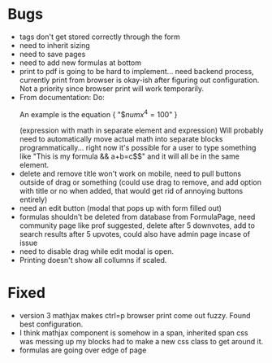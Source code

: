 # Bugs
- tags don't get stored correctly through the form
- need to inherit sizing
- need to save pages
- need to add new formulas at bottom
- print to pdf is going to be hard to implement... need backend process, currently print from browser is okay-ish after figuring out configuration. Not a priority since browser print will work temporarily.
- From documentation: Do: <p>An example is the equation <span>{ "$${num}x^4 = 100$" }</span></p> (expression with math in separate element and expression) Will probably need to automatically move actual math into separate blocks programmatically... right now it's possible for a user to type something like "This is my formula && a+b=c$$" and it will all be in the same element.
- delete and remove title won't work on mobile, need to pull buttons outside of drag or something (could use drag to remove, and add option with title or no when added, that would get rid of annoying buttons entirely)
- need an edit button (modal that pops up with form filled out)
- formulas shouldn't be deleted from database from FormulaPage, need community page like prof suggested, delete after 5 downvotes, add to search results after 5 upvotes, could also have admin page incase of issue
- need to disable drag while edit modal is open. 
- Printing doesn't show all collumns if scaled. 

# Fixed
- version 3 mathjax makes ctrl=p browser print come out fuzzy. Found best configuration. 
- I think mathjax component is somehow in a span, inherited span css was messing up my blocks had to make a new css class to get around it.  
- formulas are going over edge of page